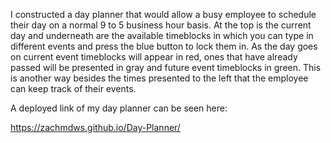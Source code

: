 I constructed a day planner that would allow a busy employee to schedule their day on a normal 9 to 5 business hour basis. At the top is the current day and underneath are the available timeblocks in which you can type in different events and press the blue button to lock them in. As the day goes on current event timeblocks will appear in red, ones that have already passed will be presented in gray and future event timeblocks in green. This is another way besides the times presented to the left that the employee can keep track of their events.


A deployed link of my day planner can be seen here: 

https://zachmdws.github.io/Day-Planner/
